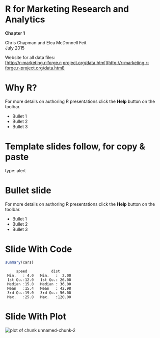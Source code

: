 R for Marketing Research and Analytics
========================================================
**Chapter 1**  

Chris Chapman and Elea McDonnell Feit  
July 2015

Website for all data files:  
[http://r-marketing.r-forge.r-project.org/data.html](http://r-marketing.r-forge.r-project.org/data.html)


Why R?
========================================================

For more details on authoring R presentations click the
**Help** button on the toolbar.

- Bullet 1
- Bullet 2
- Bullet 3













Template slides follow, for copy & paste
========================================================
type: alert


Bullet slide
========================================================

For more details on authoring R presentations click the
**Help** button on the toolbar.

- Bullet 1
- Bullet 2
- Bullet 3


Slide With Code
========================================================


```r
summary(cars)
```

```
     speed           dist       
 Min.   : 4.0   Min.   :  2.00  
 1st Qu.:12.0   1st Qu.: 26.00  
 Median :15.0   Median : 36.00  
 Mean   :15.4   Mean   : 42.98  
 3rd Qu.:19.0   3rd Qu.: 56.00  
 Max.   :25.0   Max.   :120.00  
```


Slide With Plot
========================================================

![plot of chunk unnamed-chunk-2](Appendices-ChapmanFeit-figure/unnamed-chunk-2-1.png) 
